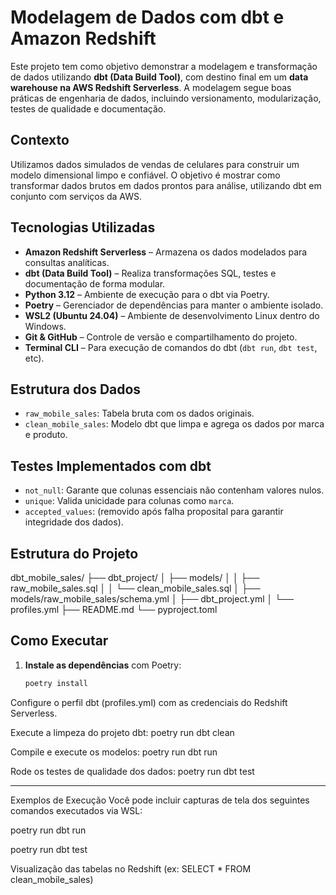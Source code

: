 # Modelagem de Dados com dbt e Amazon Redshift

Este projeto tem como objetivo demonstrar a modelagem e transformação de dados utilizando **dbt (Data Build Tool)**, com destino final em um **data warehouse na AWS Redshift Serverless**. A modelagem segue boas práticas de engenharia de dados, incluindo versionamento, modularização, testes de qualidade e documentação.

## Contexto

Utilizamos dados simulados de vendas de celulares para construir um modelo dimensional limpo e confiável. O objetivo é mostrar como transformar dados brutos em dados prontos para análise, utilizando dbt em conjunto com serviços da AWS.

## Tecnologias Utilizadas

- **Amazon Redshift Serverless** – Armazena os dados modelados para consultas analíticas.
- **dbt (Data Build Tool)** – Realiza transformações SQL, testes e documentação de forma modular.
- **Python 3.12** – Ambiente de execução para o dbt via Poetry.
- **Poetry** – Gerenciador de dependências para manter o ambiente isolado.
- **WSL2 (Ubuntu 24.04)** – Ambiente de desenvolvimento Linux dentro do Windows.
- **Git & GitHub** – Controle de versão e compartilhamento do projeto.
- **Terminal CLI** – Para execução de comandos do dbt (`dbt run`, `dbt test`, etc).

## Estrutura dos Dados

- `raw_mobile_sales`: Tabela bruta com os dados originais.
- `clean_mobile_sales`: Modelo dbt que limpa e agrega os dados por marca e produto.

## Testes Implementados com dbt

- `not_null`: Garante que colunas essenciais não contenham valores nulos.
- `unique`: Valida unicidade para colunas como `marca`.
- `accepted_values`: (removido após falha proposital para garantir integridade dos dados).

## Estrutura do Projeto

dbt_mobile_sales/
├── dbt_project/
│ ├── models/
│ │ ├── raw_mobile_sales.sql
│ │ └── clean_mobile_sales.sql
│ ├── models/raw_mobile_sales/schema.yml
│ ├── dbt_project.yml
│ └── profiles.yml
├── README.md
└── pyproject.toml


## Como Executar

1. **Instale as dependências** com Poetry:
   ```bash
   poetry install
   
Configure o perfil dbt (profiles.yml) com as credenciais do Redshift Serverless.

Execute a limpeza do projeto dbt:
poetry run dbt clean

Compile e execute os modelos:
poetry run dbt run

Rode os testes de qualidade dos dados:
poetry run dbt test

---

Exemplos de Execução
Você pode incluir capturas de tela dos seguintes comandos executados via WSL:

poetry run dbt run

poetry run dbt test

Visualização das tabelas no Redshift (ex: SELECT * FROM clean_mobile_sales)
